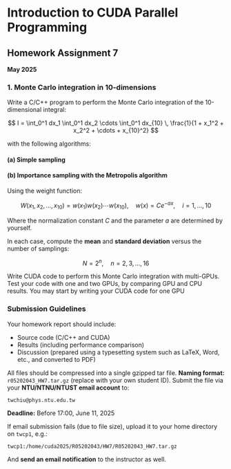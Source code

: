 # Introduction to CUDA Parallel Programming

## Homework Assignment 7

**May 2025**

### 1. Monte Carlo integration in 10-dimensions

Write a C/C++ program to perform the Monte Carlo integration of the 10-dimensional integral:

$$
I = \int_0^1 dx_1 \int_0^1 dx_2 \cdots \int_0^1 dx_{10} \, \frac{1}{1 + x_1^2 + x_2^2 + \cdots + x_{10}^2}
$$

with the following algorithms:

#### (a) Simple sampling

#### (b) Importance sampling with the Metropolis algorithm

Using the weight function:

$$
W(x_1, x_2, \ldots, x_{10}) = w(x_1) w(x_2) \cdots w(x_{10}), \quad w(x) = Ce^{-a x}, \quad i = 1, \ldots, 10
$$

Where the normalization constant $C$ and the parameter $a$ are determined by yourself.

In each case, compute the **mean** and **standard deviation** versus the number of samplings:

$$
N = 2^n, \quad n = 2, 3, \ldots, 16
$$

Write CUDA code to perform this Monte Carlo integration with multi-GPUs.
Test your code with
one and two GPUs,
by comparing GPU and CPU results.
You may start by
writing your CUDA code for one GPU

### Submission Guidelines

Your homework report should include:

* Source code (C/C++ and CUDA)
* Results (including performance comparison)
* Discussion (prepared using a typesetting system such as LaTeX, Word, etc., and converted to PDF)

All files should be compressed into a single gzipped tar file.
**Naming format:** `r05202043_HW7.tar.gz` (replace with your own student ID).
Submit the file via your **NTU/NTNU/NTUST email account** to:

```
twchiu@phys.ntu.edu.tw
```

**Deadline:** Before 17:00, June 11, 2025

If email submission fails (due to file size), upload it to your home directory on `twcp1`, e.g.:

```
twcp1:/home/cuda2025/R05202043/HW7/R05202043_HW7.tar.gz
```

And **send an email notification** to the instructor as well.
